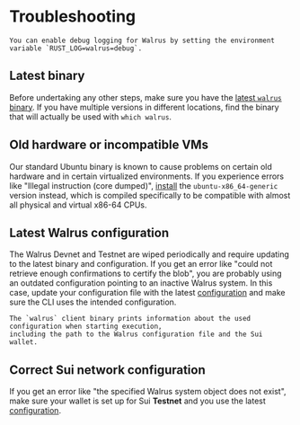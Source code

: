 # Troubleshooting

```admonish tip title="Debug logging"
You can enable debug logging for Walrus by setting the environment variable `RUST_LOG=walrus=debug`.
```

## Latest binary

Before undertaking any other steps, make sure you have the [latest `walrus`
binary](./setup.md#installation). If you have multiple versions in different locations, find the
binary that will actually be used with `which walrus`.

## Old hardware or incompatible VMs

Our standard Ubuntu binary is known to cause problems on certain old hardware and in certain
virtualized environments. If you experience errors like "Illegal instruction (core dumped)",
[install](./setup.md#installation) the `ubuntu-x86_64-generic` version instead, which is compiled
specifically to be compatible with almost all physical and virtual x86-64 CPUs.

## Latest Walrus configuration

The Walrus Devnet and Testnet are wiped periodically and require updating to the latest binary and
configuration. If you get an error like "could not retrieve enough confirmations to certify the
blob", you are probably using an outdated configuration pointing to an inactive Walrus system. In
this case, update your configuration file with the latest [configuration](./setup.md#configuration)
and make sure the CLI uses the intended configuration.

```admonish tip
The `walrus` client binary prints information about the used configuration when starting execution,
including the path to the Walrus configuration file and the Sui wallet.
```

## Correct Sui network configuration

If you get an error like "the specified Walrus system object does not exist", make sure your wallet
is set up for Sui **Testnet** and you use the latest [configuration](./setup.md#configuration).
